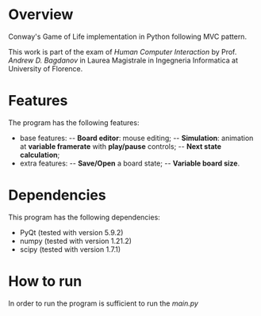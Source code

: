 # Overview

Conway's Game of Life implementation in Python following MVC pattern.

This work is part of the exam of *Human Computer Interaction* by Prof. *Andrew D. Bagdanov* in Laurea Magistrale in
Ingegneria Informatica at University of Florence.

# Features

The program has the following features:

- base features:
  -- **Board editor**: mouse editing; -- **Simulation**: animation at **variable framerate** with **play/pause**
  controls; -- **Next state calculation**;
- extra features:
  -- **Save/Open** a board state; -- **Variable board size**.

# Dependencies

This program has the following dependencies:

- PyQt (tested with version 5.9.2)
- numpy (tested with version 1.21.2)
- scipy (tested with version 1.7.1)

# How to run

In order to run the program is sufficient to run the *main.py*
